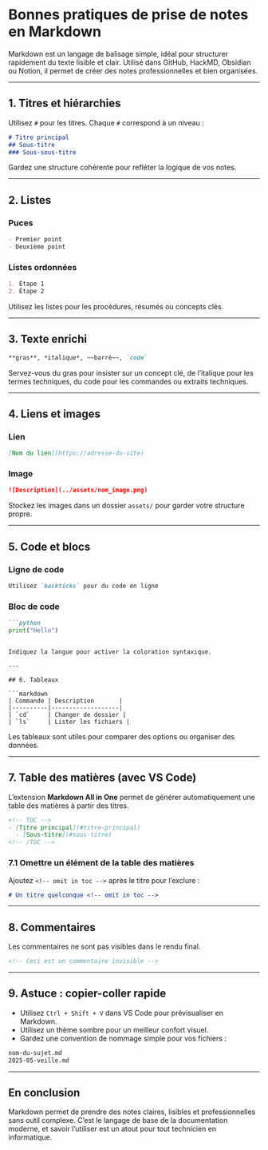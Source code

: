 # Bonnes pratiques de prise de notes en Markdown

Markdown est un langage de balisage simple, idéal pour structurer rapidement du texte lisible et clair. Utilisé dans GitHub, HackMD, Obsidian ou Notion, il permet de créer des notes professionnelles et bien organisées.

---

## 1. Titres et hiérarchies

Utilisez `#` pour les titres. Chaque `#` correspond à un niveau :

```markdown
# Titre principal
## Sous-titre
### Sous-sous-titre
```

Gardez une structure cohérente pour refléter la logique de vos notes.

---

## 2. Listes

### Puces

```markdown
- Premier point
- Deuxième point
```

### Listes ordonnées

```markdown
1. Étape 1
2. Étape 2
```

Utilisez les listes pour les procédures, résumés ou concepts clés.

---

## 3. Texte enrichi

```markdown
**gras**, *italique*, ~~barré~~, `code`
```

Servez-vous du gras pour insister sur un concept clé, de l’italique pour les termes techniques, du code pour les commandes ou extraits techniques.

---

## 4. Liens et images

### Lien

```markdown
[Nom du lien](https://adresse-du-site)
```

### Image

```markdown
![Description](../assets/nom_image.png)
```

Stockez les images dans un dossier `assets/` pour garder votre structure propre.

---

## 5. Code et blocs

### Ligne de code

```markdown
Utilisez `backticks` pour du code en ligne
```

### Bloc de code

````markdown
```python
print("Hello")
````

````

Indiquez la langue pour activer la coloration syntaxique.

---

## 6. Tableaux

```markdown
| Commande | Description       |
|----------|-------------------|
| `cd`     | Changer de dossier |
| `ls`     | Lister les fichiers |
````

Les tableaux sont utiles pour comparer des options ou organiser des données.

---

## 7. Table des matières (avec VS Code)

L’extension **Markdown All in One** permet de générer automatiquement une table des matières à partir des titres.

```markdown
<!-- TOC -->
- [Titre principal](#titre-principal)
  - [Sous-titre](#sous-titre)
<!-- /TOC -->
```

### 7.1 Omettre un élément de la table des matières

Ajoutez `<!-- omit in toc -->` après le titre pour l’exclure :

```markdown
# Un titre quelconque <!-- omit in toc -->
```


---

## 8. Commentaires

Les commentaires ne sont pas visibles dans le rendu final.

```markdown
<!-- Ceci est un commentaire invisible -->
```

---

## 9. Astuce : copier-coller rapide

* Utilisez `Ctrl + Shift + V` dans VS Code pour prévisualiser en Markdown.
* Utilisez un thème sombre pour un meilleur confort visuel.
* Gardez une convention de nommage simple pour vos fichiers :

```markdown
nom-du-sujet.md
2025-05-veille.md
```

---

## En conclusion

Markdown permet de prendre des notes claires, lisibles et professionnelles sans outil complexe. C’est le langage de base de la documentation moderne, et savoir l’utiliser est un atout pour tout technicien en informatique.
